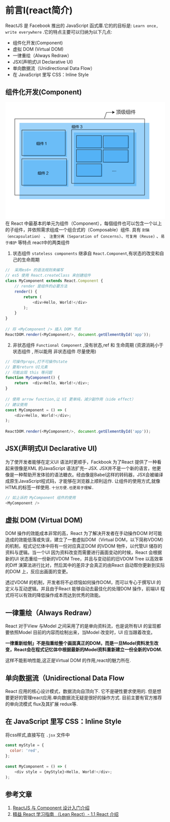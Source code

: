 # 前言Ⅰ(react简介)

ReactJS 是 Facebook 推出的 JavaScript 函式庫.它的的目标是: `Learn once, write everywhere` .它的特点主要可以归纳为以下几点:
* 组件化开发(Component)
* 虚拟 DOM (Virtual DOM)
* 一律重绘（Always Redraw）
* JSX(声明式UI Declarative UI)
* 单向数据流（Unidirectional Data Flow）
* 在 JavaScript 里写 CSS：Inline Style

## 组件化开发(Component)
![Alt text](./img/component_view.png)
在 React 中最基本的单元为组件（Component），每個组件也可以包含一个以上的子组件，并依照需求组成一个组合式的（Composable）组件.
具有 `封裝（encapsulation）` 、 `注重分离 (Separation of Concerns)`、`可复用 (Reuse)` 、`易于维护` 等特点
react中的两类组件
1. 状态组件 `stateless components` 继承自 `React.Component`,有状态的改变和自己的生命周期
```javascript
//  采用es6+ 的语法规则来编写
// es5 使用 React.createClass 来创建组件
class MyComponent extends React.Component {
    // render 是组件的必要方法
    render() {
        return (
            <div>Hello, World!</div>
        );
    }
}

// 将 <MyComponent /> 插入 DOM 节点
ReactDOM.render(<MyComponent/>, document.getElementById('app'));
```
2. 非状态组件 `Functional Component` ,没有状态,ref 和 生命周期
(资源消耗小于 状态组件 , 所以能用 非状态组件 尽量使用)
```javascript
// 可操作props,打不可操作state
// 要有return UI元素
// 可能出现 this 等问题
function MyComponent() {
    return  <div>Hello, World!</div>;
}

// 使用 arrow function,让 UI 更单纯，減少副作用（side effect）
// 建议使用
const MyComponent = () => (
    <div>Hello, World!</div>;
);

ReactDOM.render(<MyComponent/>, document.getElementById('app'));
```

## JSX(声明式UI Declarative UI)
为了使开发者能够在定义UI 语法时更顺手，Fackbook 为了React 提供了一种看起来很像是XML 的JavaScript 语法扩充─ JSX.
JSX并不是一个新的语言，他更像是一种帮助开发体验的语法糖衣。经由像是Babel这样的转码器，JSX会被编译成原生JavaScript程式码，才能够在浏览器上顺利运作.
让组件的使用方式,就像HTML的标签一样使用. `十分方便.也更易于理解.`
```javascript
// 如上诉的 MyComponent 组件的使用
<MyComponent />
```

## 虚拟 DOM (Virtual DOM)
DOM 操作的效能成本非常的高，React 为了解决开发者在手动操作DOM 时可能造成的效能低落或失误，建立了一套虚拟DOM（Virtual DOM，以下简称VDOM）的机制，程式记忆体中将有一份对应真正DOM 的VDOM 物件，以代管UI 储存的资料与逻辑。当一个UI 因为资料改变而需要进行画面变动的时候，React 会根据新的UI 状态重绘一份新的VDOM Tree，并且与变动前的旧VDOM Tree 以高效率的Diff 演算法进行比对，然后其中的差异才会真正的由React 自动帮你更新到实际的DOM 上，反应出画面的变更。

透过VDOM 的机制，开发者将不必烦恼如何操作DOM，而可以专心于撰写UI 的定义与互动逻辑。并且由于React 能够自动去最佳化的处理DOM 操作，前端UI 程式将可以有效的降低操作成本而达到优秀的效能。

## 一律重绘（Always Redraw）
React 对于View 与Model 之间采用了的是单向资料流，也是说所有UI 的呈现都要依照Model 目前的内容而绘制出来，当Model 改变时，UI 应当跟着改变。

**一律重新绘制」不是指重绘整个画面真正的DOM，而是一旦Model资料发生改变，React会在程式记忆体中根据最新的Model资料重新建立一份全新的VDOM.**

这样不能影响性能,这正是Virtual DOM 的作用,react的魅力所在.

## 单向数据流（Unidirectional Data Flow
React 应用的核心设计模式，数据流向自顶向下. 它不是硬性要求使用的. 但是想要更好的管理react应用.单向数据流无疑是很好的操作方式. 目前主要有官方推荐的单向流模式 flux及其扩展 redux等.

## 在 JavaScript 里写 CSS：Inline Style
将css样式,直接写在 `.jsx` 文件中
```javascript
const myStyle = {
  color: 'red',
};

const MyComponent = () => (
    <div style = {myStyle}>Hello, World!</div>;
);
```

## 参考文章
1. [ReactJS 与 Component 设计入门介绍][1]
2. [精益 React 学习指南 （Lean React）- 1.1 React 介绍][2]


  [1]: https://github.com/carlleton/reactjs101/tree/zh-CN/Ch03
  [2]: https://segmentfault.com/a/1190000005140569